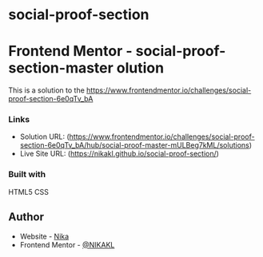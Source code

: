 # social-proof-section
# Frontend Mentor - social-proof-section-master olution

This is a solution to the https://www.frontendmentor.io/challenges/social-proof-section-6e0qTv_bA

### Links

- Solution URL: (https://www.frontendmentor.io/challenges/social-proof-section-6e0qTv_bA/hub/social-proof-master-mULBeg7kML/solutions)
- Live Site URL: (https://nikakl.github.io/social-proof-section/)


### Built with
HTML5
CSS

## Author

- Website - [Nika](https://https://nikakl.github.io/CV/)
- Frontend Mentor - [@NIKAKL](https://www.frontendmentor.io/profile/NIKAKL)
